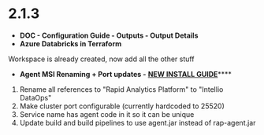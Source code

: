# 2.1.3

*  **DOC - Configuration Guide - Outputs - Output Details**
*  **Azure Databricks in Terraform**

  Workspace is already created, now add all the other stuff

*  **Agent MSI Renaming + Port updates -** [**NEW INSTALL GUIDE**](../../../operations/deployment/installing-a-new-agent.md)\*\*\*\*

  1. Rename all references to "Rapid Analytics Platform" to "Intellio DataOps"  
   2. Make cluster port configurable \(currently hardcoded to 25520\)  
   3. Service name has agent code in it so it can be unique  
   4. Update build and build pipelines to use agent.jar instead of rap-agent.jar

